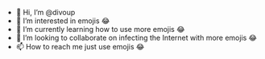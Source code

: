 - 👋 Hi, I’m @divoup
- 👀 I’m interested in emojis 😂
- 🌱 I’m currently learning how to use more emojis 😂
- 💞️ I’m looking to collaborate on infecting the Internet with more emojis 😂
- 📫 How to reach me just use emojis 😂

<!---
divoup/divoup is a ✨ special ✨ repository because its `README.md` (this file) appears on your GitHub profile.
You can click the Preview link to take a look at your changes.
--->
